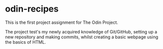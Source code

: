 # odin-recipes
This is the first project assignment for The Odin Project.

The project test's my newly acquired knowledge of Git/GitHub, setting up a new repository and making commits, whilst creating a basic webpage using the basics of HTML.